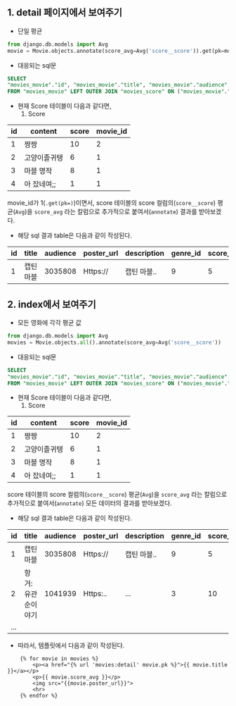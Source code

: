 ## 1. detail 페이지에서 보여주기

* 단일 평균 

```python
from django.db.models import Avg
movie = Movie.objects.annotate(score_avg=Avg('score__score')).get(pk=movies_pk)
```

* 대응되는 sql문

```sql
SELECT
"movies_movie"."id", "movies_movie"."title", "movies_movie"."audience", "movies_movie"."poster_url", "movies_movie"."description", "movies_movie"."genre_id", AVG("movies_score"."score") AS "score_avg"
FROM "movies_movie" LEFT OUTER JOIN "movies_score" ON ("movies_movie"."id" = "movies_score"."movie_id") WHERE "movies_movie"."id" = '1' GROUP BY "movies_movie"."id", "movies_movie"."title", "movies_movie"."audience", "movies_movie"."poster_url", "movies_movie"."description", "movies_movie"."genre_id"
```

* 현재 Score 테이블이 다음과 같다면,
  1. Score

| id   | content      | score | movie_id |
| ---- | ------------ | ----- | -------- |
| 1    | 짱짱         | 10    | 2        |
| 2    | 고양이졸귀탱 | 6     | 1        |
| 3    | 마블 명작    | 8     | 1        |
| 4    | 아 잤네여;;  | 1     | 1        |

movie_id가 1(`.get(pk=)`)이면서, score 테이블의 score 컬럼의(`score__score`) 평균(`Avg`)을 `score_avg` 라는 칼럼으로 추가적으로 붙여서(`annotate`) 결과를 받아보겠다.

* 해당 sql 결과 table은 다음과 같이 작성된다.

| id   | title     | audience | poster_url | description | genre_id | score_avg |
| ---- | --------- | -------- | ---------- | ----------- | -------- | --------- |
| 1    | 캡틴 마블 | 3035808  | Https://   | 캡틴 마블.. | 9        | 5         |







## 2. index에서 보여주기

* 모든 영화에 각각 평균 값

```python
from django.db.models import Avg
movies = Movie.objects.all().annotate(score_avg=Avg('score__score'))
```

* 대응되는 sql문

```sql
SELECT
"movies_movie"."id", "movies_movie"."title", "movies_movie"."audience", "movies_movie"."poster_url", "movies_movie"."description", "movies_movie"."genre_id", AVG("movies_score"."score") AS "score_avg"
FROM "movies_movie" LEFT OUTER JOIN "movies_score" ON ("movies_movie"."id" = "movies_score"."movie_id") GROUP BY "movies_movie"."id", "movies_movie"."title", "movies_movie"."audience", "movies_movie"."poster_url", "movies_movie"."description", "movies_movie"."genre_id"
```

- 현재 Score 테이블이 다음과 같다면,
  1. Score

| id   | content      | score | movie_id |
| ---- | ------------ | ----- | -------- |
| 1    | 짱짱         | 10    | 2        |
| 2    | 고양이졸귀탱 | 6     | 1        |
| 3    | 마블 명작    | 8     | 1        |
| 4    | 아 잤네여;;  | 1     | 1        |

score 테이블의 score 컬럼의(`score__score`) 평균(`Avg`)을 `score_avg` 라는 칼럼으로 추가적으로 붙여서(`annotate`) 모든 데이터의 결과를 받아보겠다.

- 해당 sql 결과 table은 다음과 같이 작성된다.

| id   | title             | audience | poster_url | description | genre_id | score_avg |
| ---- | ----------------- | -------- | ---------- | ----------- | -------- | --------- |
| 1    | 캡틴 마블         | 3035808  | Https://   | 캡틴 마블.. | 9        | 5         |
| 2    | 항거:유관순이야기 | 1041939  | Https:..   | ...         | 3        | 10        |
| ...  |                   |          |            |             |          |           |

* 따라서, 템플릿에서 다음과 같이 작성된다.

```jinja2
    {% for movie in movies %}
    	<p><a href="{% url 'movies:detail' movie.pk %}">{{ movie.title }}</a></p>
    	<p>{{ movie.score_avg }}</p>
    	<img src="{{movie.poster_url}}">
    	<hr>
    {% endfor %}
```

